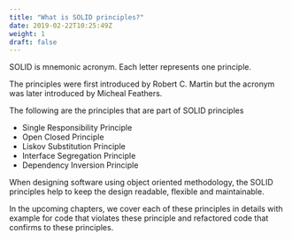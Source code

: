 ```yaml
---
title: "What is SOLID principles?"
date: 2019-02-22T10:25:49Z
weight: 1
draft: false
---
```


SOLID is mnemonic acronym. Each letter represents one principle.

The principles were first introduced by Robert C. Martin but the acronym was later introduced by Micheal Feathers.

The following are the principles that are part of SOLID principles

* Single Responsibility Principle
* Open Closed Principle
* Liskov Substitution Principle
* Interface Segregation Principle
* Dependency Inversion Principle

When designing software using object oriented methodology, the SOLID principles help to keep the design readable, flexible and maintainable.

In the upcoming chapters, we cover each of these principles in details with example for code that violates these principle and refactored code that confirms to these principles.